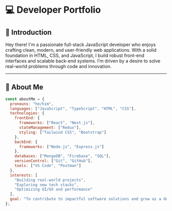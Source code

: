 # 💻 Developer Portfolio

## 👋 Introduction

Hey there! I'm a passionate full-stack JavaScript developer who enjoys crafting clean, modern, and user-friendly web applications. With a solid foundation in HTML, CSS, and JavaScript, I build robust front-end interfaces and scalable back-end systems. I’m driven by a desire to solve real-world problems through code and innovation.

---

## 🧠 About Me

```javascript
const aboutMe = {
  pronouns: "he/him",
  languages: ["JavaScript", "TypeScript", "HTML", "CSS"],
  technologies: {
    frontEnd: {
      frameworks: ["React", "Next.js"],
      stateManagement: ["Redux"],
      styling: ["Tailwind CSS", "Bootstrap"]
    },
    backEnd: {
      frameworks: ["Node.js", "Express.js"]
    },
    databases: ["MongoDB", "Firebase", "SQL"],
    versionControl: ["Git", "GitHub"],
    tools: ["VS Code", "Postman"]
  },
  interests: [
    "Building real-world projects",
    "Exploring new tech stacks",
    "Optimizing UI/UX and performance"
  ],
  goal: "To contribute to impactful software solutions and grow as a developer."
};
